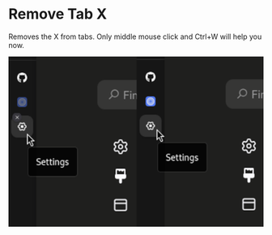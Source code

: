 # Remove Tab X

Removes the X from tabs. Only middle mouse click and Ctrl+W will help you now.

![before and after](media/screenshot.png "X be gone")
